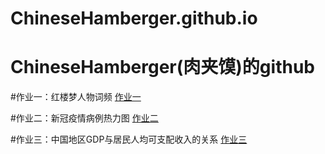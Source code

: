 # ChineseHamberger.github.io
ChineseHamberger(肉夹馍)的github
=====
#作业一：红楼梦人物词频
[作业一](http://ChineseHamberger.github.io/sunburst.html)


#作业二：新冠疫情病例热力图
[作业二](http://ChineseHamberger.github.io/新冠疫情病例热力图.html)


#作业三：中国地区GDP与居民人均可支配收入的关系
[作业三](http://ChineseHamberger.github.io/中国地区GDP与居民人均可支配收入的关系.html)

